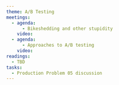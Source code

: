 ```yaml
---
theme: A/B Testing
meetings:
  - agenda:
      - Bikeshedding and other stupidity
    video:
  - agenda:
      - Approaches to A/B testing
    video:
readings:
  - TBD
tasks:
  - Production Problem 05 discussion
---
```

